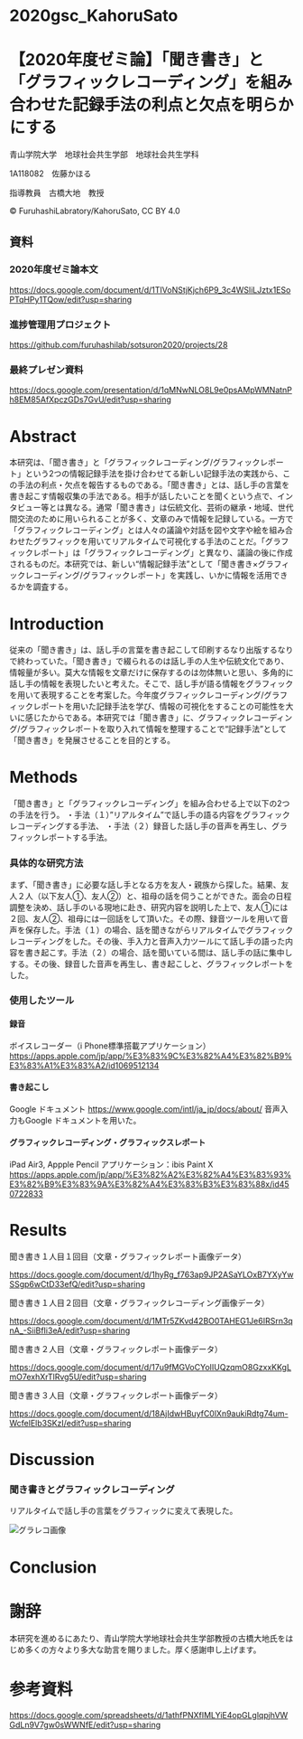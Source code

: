 # 2020gsc_KahoruSato
# 【2020年度ゼミ論】「聞き書き」と「グラフィックレコーディング」を組み合わせた記録手法の利点と欠点を明らかにする
青山学院大学　地球社会共生学部　地球社会共生学科

1A118082　佐藤かほる

指導教員　古橋大地　教授

© FuruhashiLabratory/KahoruSato, CC BY 4.0

## 資料

### 2020年度ゼミ論本文

https://docs.google.com/document/d/1TIVoNStjKjch6P9_3c4WSliLJztx1ESoPTqHPy1TQow/edit?usp=sharing

### 進捗管理用プロジェクト

https://github.com/furuhashilab/sotsuron2020/projects/28

### 最終プレゼン資料

https://docs.google.com/presentation/d/1qMNwNLO8L9e0psAMpWMNatnPh8EM85AfXpczGDs7GvU/edit?usp=sharing


# Abstract
本研究は、「聞き書き」と「グラフィックレコーディング/グラフィックレポート」という2つの情報記録手法を掛け合わせてる新しい記録手法の実践から、この手法の利点・欠点を報告するものである。「聞き書き」とは、話し手の言葉を書き起こす情報収集の手法である。相手が話したいことを聞くという点で、インタビュー等とは異なる。通常「聞き書き」は伝統文化、芸術の継承・地域、世代間交流のために用いられることが多く、文章のみで情報を記録している。一方で「グラフィックレコーディング」とは人々の議論や対話を図や文字や絵を組み合わせたグラフィックを用いてリアルタイムで可視化する手法のことだ。「グラフィックレポート」は「グラフィックレコーディング」と異なり、議論の後に作成されるものだ。本研究では、新しい“情報記録手法”として「聞き書き×グラフィックレコーディング/グラフィックレポート」を実践し、いかに情報を活用できるかを調査する。

# Introduction
従来の「聞き書き」は、話し手の言葉を書き起こして印刷するなり出版するなりで終わっていた。「聞き書き」で綴られるのは話し手の人生や伝統文化であり、情報量が多い。莫大な情報を文章だけに保存するのは勿体無いと思い、多角的に話し手の情報を表現したいと考えた。そこで、話し手が語る情報をグラフィックを用いて表現することを考案した。今年度グラフィックレコーディング/グラフィックレポートを用いた記録手法を学び、情報の可視化をすることの可能性を大いに感じたからである。本研究では「聞き書き」に、グラフィックレコーディング/グラフィックレポートを取り入れて情報を整理することで“記録手法”として「聞き書き」を発展させることを目的とする。


# Methods
「聞き書き」と「グラフィックレコーディング」を組み合わせる上で以下の2つの手法を行う。
・手法（１）”リアルタイム”で話し手の語る内容をグラフィックレコーディングする手法、
・手法（２）録音した話し手の音声を再生し、グラフィックレポートする手法。

### 具体的な研究方法
まず、「聞き書き」に必要な話し手となる方を友人・親族から探した。結果、友人２人（以下友人①、友人②）と、祖母の話を伺うことができた。面会の日程調整を決め、話し手のいる現地に赴き、研究内容を説明した上で、友人①には２回、友人②、祖母には一回話をして頂いた。その際、録音ツールを用いて音声を保存した。手法（１）の場合、話を聞きながらリアルタイムでグラフィックレコーディングをした。その後、手入力と音声入力ツールにて話し手の語った内容を書き起こす。手法（２）の場合、話を聞いている間は、話し手の話に集中しする。その後、録音した音声を再生し、書き起こしと、グラフィックレポートをした。

### 使用したツール

#### 録音
ボイスレコーダー（i Phone標準搭載アプリケーション）
https://apps.apple.com/jp/app/%E3%83%9C%E3%82%A4%E3%82%B9%E3%83%A1%E3%83%A2/id1069512134

#### 書き起こし
Google ドキュメント
https://www.google.com/intl/ja_jp/docs/about/
音声入力もGoogle ドキュメントを用いた。

#### グラフィックレコーディング・グラフィックスレポート
iPad Air3, Appple Pencil
アプリケーション：ibis Paint X 
https://apps.apple.com/jp/app/%E3%82%A2%E3%82%A4%E3%83%93%E3%82%B9%E3%83%9A%E3%82%A4%E3%83%B3%E3%83%88x/id450722833


# Results
聞き書き１人目１回目（文章・グラフィックレポート画像データ）

https://docs.google.com/document/d/1hyRg_f763ap9JP2ASaYLOxB7YXyYwSSgp6wCtD33efQ/edit?usp=sharing

聞き書き１人目２回目（文章・グラフィックレコーディング画像データ）

https://docs.google.com/document/d/1MTr5ZKvd42BO0TAHEG1Je6IRSrn3qnA_-SiiBfIi3eA/edit?usp=sharing

聞き書き２人目（文章・グラフィックレポート画像データ）

https://docs.google.com/document/d/17u9fMGVoCYoIIUQzqmO8GzxxKKgLmO7exhXrTlRvg5U/edit?usp=sharing

聞き書き３人目（文章・グラフィックレポート画像データ）

https://docs.google.com/document/d/18AjIdwHBuyfC0lXn9aukiRdtg74um-WcfelElb3SKzI/edit?usp=sharing

# Discussion

### 聞き書きとグラフィックレコーディング
リアルタイムで話し手の言葉をグラフィックに変えて表現した。


![グラレコ画像](https://user-images.githubusercontent.com/64342648/105673399-5b00a980-5f29-11eb-8a6c-69e911e19dc0.jpg)

# Conclusion

# 謝辞
本研究を進めるにあたり、青山学院大学地球社会共生学部教授の古橋大地氏をはじめ多くの方々より多大な助言を賜りました。厚く感謝申し上げます。

# 参考資料
https://docs.google.com/spreadsheets/d/1athfPNXfIMLYiE4opGLglqpjhVWGdLn9V7gw0sWWNfE/edit?usp=sharing
